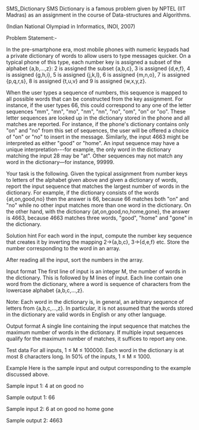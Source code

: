 SMS_Dictionary
SMS Dictionary is a famous problem given by NPTEL (IIT Madras) as an assignment in the course of Data-structures and Algorithms.

(Indian National Olympiad in Informatics, INOI, 2007)

Problem Statement:-

In the pre-smartphone era, most mobile phones with numeric keypads had a private dictionary of words to allow users to type messages quicker. On a typical phone of this type, each number key is assigned a subset of the alphabet {a,b,…,z}: 2 is assigned the subset {a,b,c}, 3 is assigned {d,e,f}, 4 is assigned {g,h,i}, 5 is assigned {j,k,l}, 6 is assigned {m,n,o}, 7 is assigned {p,q,r,s}, 8 is assigned {t,u,v} and 9 is assigned {w,x,y,z}.

When the user types a sequence of numbers, this sequence is mapped to all possible words that can be constructed from the key assignment. For instance, if the user types 66, this could correspond to any one of the letter sequences "mm", "mn", "mo", "nm", "nn", "no", "om", "on" or "oo". These letter sequences are looked up in the dictionary stored in the phone and all matches are reported. For instance, if the phone's dictionary contains only "on" and "no" from this set of sequences, the user will be offered a choice of "on" or "no" to insert in the message. Similarly, the input 4663 might be interpreted as either "good" or "home". An input sequence may have a unique interpretation---for example, the only word in the dictionary matching the input 28 may be "at". Other sequences may not match any word in the dictionary—for instance, 99999.

Your task is the following. Given the typical assignment from number keys to letters of the alphabet given above and given a dictionary of words, report the input sequence that matches the largest number of words in the dictionary. For example, if the dictionary consists of the words {at,on,good,no} then the answer is 66, because 66 matches both "on" and "no" while no other input matches more than one word in the dictionary. On the other hand, with the dictionary {at,on,good,no,home,gone}, the answer is 4663, because 4663 matches three words, "good", "home" and "gone" in the dictionary.

Solution hint
For each word in the input, compute the number key sequence that creates it by inverting the mapping 2→{a,b,c}, 3→{d,e,f} etc. Store the number corresponding to the word in an array.

After reading all the input, sort the numbers in the array.

Input format
The first line of input is an integer M, the number of words in the dictionary. This is followed by M lines of input. Each line contain one word from the dictionary, where a word is sequence of characters from the lowercase alphabet {a,b,c,…,z}.

Note: Each word in the dictionary is, in general, an arbitrary sequence of letters from {a,b,c,…,z}. In particular, it is not assumed that the words stored in the dictionary are valid words in English or any other language.

Output format
A single line containing the input sequence that matches the maximum number of words in the dictionary. If multiple input sequences qualify for the maximum number of matches, it suffices to report any one.

Test data
For all inputs, 1 ≤ M ≤ 100000. Each word in the dictionary is at most 8 characters long. In 50% of the inputs, 1 ≤ M ≤ 1000.

Example
Here is the sample input and output corresponding to the example discussed above.

Sample input 1:
4
at
on
good
no

Sample output 1:
66


Sample input 2:
6
at
on
good
no
home
gone

Sample output 2:
4663
